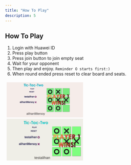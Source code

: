 ```yaml
---
title: "How To Play"
description: 5
---
```


## How To Play
1. Login with Huawei ID
2. Press play button
3. Press join button to join empty seat
4. Wait for your opponent
5. Then play and enjoy. ```Reminder O starts first:)```
6. When round ended press reset to clear board and seats.

<img style="width: 250.00px ; padding: 5px" src="https://raw.githubusercontent.com/alihan98ersoy/gh-pages-cloudDB-unity/main/assets/roundEnded.PNG/">